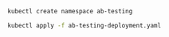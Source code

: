 ```bash
kubectl create namespace ab-testing
````

```bash
kubectl apply -f ab-testing-deployment.yaml
```